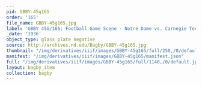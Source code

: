 ```yaml
---
pid: GBBY-45g165
order: '165'
file_name: GBBY-45g165.jpg
label: 'GBBY 45G/165: Football Game Scene - Notre Dame vs. Carnegie Tech - 1936'
_date: '1936'
object_type: glass plate negative
source: http://archives.nd.edu/Bagby/GBBY-45g165.jpg
thumbnail: "/img/derivatives/iiif/images/GBBY-45g165/full/250,/0/default.jpg"
manifest: "/img/derivatives/iiif/images/GBBY-45g165/manifest.json"
full: "/img/derivatives/iiif/images/GBBY-45g165/full/1140,/0/default.jpg"
layout: bagby_item
collection: bagby
---
```

